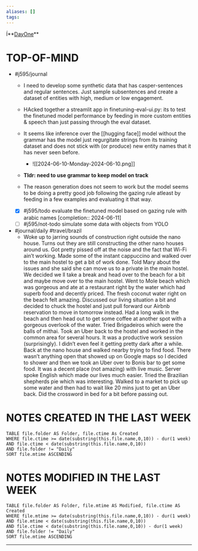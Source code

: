 ```yaml
---
aliases: []
tags: 
---
```

Í**[DayOne](dayone://open?date=2024-06-10)**

# TOP-OF-MIND
- #j595/journal 
	- I need to develop some synthetic data that has casper-sentences and regular sentences. Just sample subsentences and create a dataset of entities with high, medium or low engagement.
	- HAcked together a streamlit app in finetuning-eval-ui.py: its to test the finetuned model performance by feeding in more custom entities & speech than just passing through the eval dataset.
	- It seems like inference over the [[hugging face]] model without the grammar has the model just regurgitate strings from its training dataset and does not stick with (or produce) new entity names that it has never seen before.
		- ![[2024-06-10-Monday-2024-06-10.png]]

	- **Tldr: need to use grammar to keep model on track**
	- The reason generation does not seem to work but the model seems to be doing a pretty good job following the gazing rule atleast by feeding in a few examples and evaluating it that way.
	- [x] #j595/todo  evaluate the finetuned model based on gazing rule with arabic names  [completion:: 2024-06-11]
	- [ ] #j595/not-todo  simulate some data with objects from YOLO
- #journal/daily #travel/brazil 
	- Woke up to jarring sounds of construction right outside the nano house. Turns out they are still constructing the other nano houses around us. Got pretty pissed off at the noise and the fact that Wi-Fi ain’t working. Made some of the instant cappuccino and walked over to the main hostel to get a bit of work done. Told Mary about the issues and she said she can move us to a private in the main hostel. We decided we ll take a break and head over to the beach for a bit and maybe move over to the main hostel. Went to Mole beach which was gorgeous and ate at a restaurant right by the water which had superb food and decently priced. The fresh coconut water right on the beach felt amazing. Discussed our living situation a bit and decided to chuck the hostel and just pull forward our Airbnb reservation to move in tomorrow instead. Had a long walk in the beach and then head out to get some coffee at another spot with a gorgeous overlook of the water. Tried Brigadeiros which were the balls of mithai. Took an Uber back to the hostel and worked in the common area for several hours. It was a productive work session (surprisingly). I didn’t even feel it getting pretty dark after a while. Back at the nano house and walked nearby trying to find food. There wasn’t anything open that showed up on Google maps so I decided to shower and then we took an Uber over to Bonis bar to get some food. It was a decent place (not amazing) with live music. Server spoke English which made our lives much easier. Tried the Brazilian shepherds pie which was interesting. Walked to a market to pick up some water and then had to wait like 20 mins just to get an Uber back. Did the crossword in bed for a bit before passing out.



# NOTES CREATED IN THE LAST WEEK
``` dataview
TABLE file.folder AS Folder, file.ctime As Created
WHERE file.ctime >= date(substring(this.file.name,0,10)) - dur(1 week) 
AND file.ctime < date(substring(this.file.name,0,10)) 
AND file.folder != "Daily"
SORT file.mtime ASCENDING
```

# NOTES MODIFIED IN THE LAST WEEK
``` dataview
TABLE file.folder AS Folder, file.mtime AS Modified, file.ctime AS Created
WHERE file.mtime >= date(substring(this.file.name,0,10)) - dur(1 week)
AND file.mtime < date(substring(this.file.name,0,10))
AND file.ctime < date(substring(this.file.name,0,10)) - dur(1 week)
AND file.folder != "Daily"
SORT file.mtime ASCENDING
```
---
